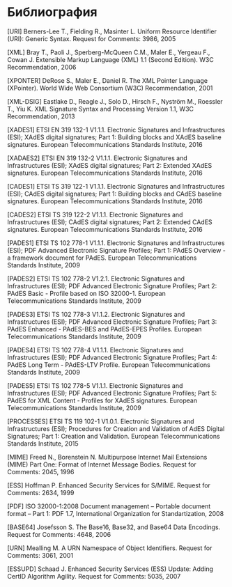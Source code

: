 # Библиография 

[URI] Berners-Lee T., Fielding R., Masinter L. Uniform Resource Identifier 
(URI): Generic Syntax.  Request for Comments: 3986, 2005

[XML] Bray T., Paoli J., Sperberg-McQueen C.M., Maler E., Yergeau F., 
Cowan J. Extensible Markup Language (XML) 1.1 (Second Edition). 
W3C Recommendation, 2006

[XPONTER] DeRose S., Maler E., Daniel R. The XML Pointer Language 
(XPointer). World Wide Web Consortium (W3C) Recommendation, 2001 

[XML-DSIG] Eastlake D., Reagle J., Solo D., Hirsch F., Nyström M., 
Roessler T., Yiu K. XML Signature Syntax and Processing Version 1.1, 
W3C Recommendation, 2013

[XADES1] ETSI EN 319 132-1 V1.1.1. 
Electronic Signatures and Infrastructures (ESI); XAdES digital signatures; 
Part 1: Building blocks and XAdES baseline signatures.
European Telecommunications Standards Institute, 2016

[XADAES2] ETSI EN 319 132-2 V1.1.1.
Electronic Signatures and Infrastructures (ESI);
XAdES digital signatures; Part 2: Extended XAdES signatures.
European Telecommunications Standards Institute, 2016

[CADES1] ETSI TS 319 122-1 V1.1.1.
Electronic Signatures and Infrastructures (ESI);
CAdES digital signatures;
Part 1: Building blocks and CAdES baseline signatures.
European Telecommunications Standards Institute, 2016

[CADES2] ETSI TS 319 122-2 V1.1.1.
Electronic Signatures and Infrastructures (ESI);
CAdES digital signatures;
Part 2: Extended CAdES signatures.
European Telecommunications Standards Institute, 2016

[PADES1] ETSI TS 102 778-1 V1.1.1.
Electronic Signatures and Infrastructures (ESI);
PDF Advanced Electronic Signature Profiles;
Part 1: PAdES Overview - a framework document for PAdES.
European Telecommunications Standards Institute, 2009

[PADES2] ETSI TS 102 778-2 V1.2.1.
Electronic Signatures and Infrastructures (ESI);
PDF Advanced Electronic Signature Profiles;
Part 2: PAdES Basic - Profile based on ISO 32000-1.
European Telecommunications Standards Institute, 2009

[PADES3] ETSI TS 102 778-3 V1.1.2.
Electronic Signatures and Infrastructures (ESI);
PDF Advanced Electronic Signature Profiles;
Part 3: PAdES Enhanced - PAdES-BES
and PAdES-EPES Profiles.
European Telecommunications Standards Institute, 2009

[PADES4] ETSI TS 102 778-4 V1.1.1.
Electronic Signatures and Infrastructures (ESI);
PDF Advanced Electronic Signature Profiles;
Part 4: PAdES Long Term - PAdES-LTV Profile.
European Telecommunications Standards Institute, 2009

[PADES5] ETSI TS 102 778-5 V1.1.1.
Electronic Signatures and Infrastructures (ESI);
PDF Advanced Electronic Signature Profiles;
Part 5: PAdES for XML Content -
Profiles for XAdES signatures.
European Telecommunications Standards Institute, 2009

[PROCESSES] ETSI TS 119 102-1 V1.0.1.
Electronic Signatures and Infrastructures (ESI);
Procedures for Creation and Validation
of AdES Digital Signatures;
Part 1: Creation and Validation.
European Telecommunications Standards Institute, 2015

[MIME] Freed N., Borenstein N. Multipurpose Internet Mail Extensions 
(MIME) Part One: Format of Internet Message Bodies. Request for Comments: 
2045, 1996

[ESS] Hoffman P. Enhanced Security Services for S/MIME. 
Request for Comments: 2634, 1999

[PDF] ISO 32000-1:2008 Document management – Portable document format – 
Part 1: PDF 1.7, International Organization for Standartization, 2008

[BASE64] Josefsson S. The Base16, Base32, and Base64 Data Encodings. 
Request for Comments: 4648, 2006

[URN] Mealling M. A URN Namespace of Object Identifiers. Request for 
Comments: 3061, 2001

[ESSUPD] Schaad J. Enhanced Security Services (ESS) Update: Adding CertID 
Algorithm Agility. Request for Comments: 5035, 2007
